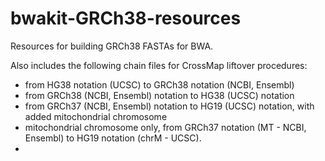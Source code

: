# bwakit-GRCh38-resources
Resources for building GRCh38 FASTAs for BWA. 

Also includes the following chain files for CrossMap liftover procedures:
* from HG38 notation (UCSC) to GRCh38 notation (NCBI, Ensembl)
* from GRCh38 (NCBI, Ensembl) notation to HG38 (UCSC) notation
* from GRCh37 (NCBI, Ensembl) notation to HG19 (UCSC) notation, with added mitochondrial chromosome
* mitochondrial chromosome only, from GRCh37 notation (MT - NCBI, Ensembl) to HG19 notation (chrM - UCSC). 
* 
